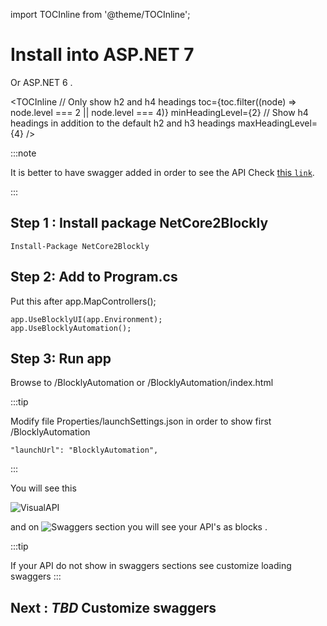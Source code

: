 import TOCInline from '@theme/TOCInline';


# Install into  ASP.NET 7
Or ASP.NET 6 .


<TOCInline
  // Only show h2 and h4 headings
  toc={toc.filter((node) => node.level === 2 || node.level === 4)}
  minHeadingLevel={2}
  // Show h4 headings in addition to the default h2 and h3 headings
  maxHeadingLevel={4}
/>

:::note

It is better to have swagger added in order to see the API 
Check [this `link`](https://learn.microsoft.com/en-us/aspnet/core/tutorials/web-api-help-pages-using-swagger?view=aspnetcore-7.0).

:::
## **Step 1 : Install package NetCore2Blockly**

```code
Install-Package NetCore2Blockly
```

## **Step 2: Add to Program.cs**

Put this after app.MapControllers();

```code csharp
app.UseBlocklyUI(app.Environment);
app.UseBlocklyAutomation();
```

## **Step 3: Run app**

Browse to /BlocklyAutomation or /BlocklyAutomation/index.html

:::tip

Modify file Properties/launchSettings.json in order to show first /BlocklyAutomation

```code
"launchUrl": "BlocklyAutomation",
```
:::

You will see this

![VisualAPI](@site/static/img/generated/root.png)

and on ![Swaggers](/img/generated/catSwaggers.png)  section you will see your API's as blocks .

:::tip

If your API do not show in swaggers sections see customize loading swaggers 
:::


## **Next : _TBD_ Customize swaggers** 
